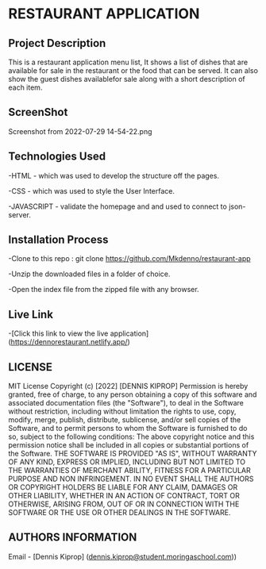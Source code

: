 # RESTAURANT APPLICATION
## Project Description
This is a restaurant application menu list, It shows a list of dishes that are available for sale in the restaurant or the food that can be served. It can also show the guest dishes availablefor sale along with a short description of each item.

## ScreenShot
Screenshot from 2022-07-29 14-54-22.png
## Technologies Used

-HTML - which was used to develop the structure off the pages.

-CSS - which was used to style the User Interface.

-JAVASCRIPT - validate the homepage and and used to connect to json-server.

## Installation Process
-Clone to this repo : git clone https://github.com/Mkdenno/restaurant-app

-Unzip the downloaded files in a folder of choice.

-Open the index file from the zipped file with any browser.

## Live Link

-[Click this link to view the live application]  (https://dennorestaurant.netlify.app/)

## LICENSE

MIT License
Copyright (c) [2022] [DENNIS KIPROP]
Permission is hereby granted, free of charge, to any person obtaining a copy of this software and associated documentation files (the "Software"), to deal in the Software without restriction, including without limitation the rights to use, copy, modify, merge, publish, distribute, sublicense, and/or sell copies of the Software, and to permit persons to whom the Software is furnished to do so, subject to the following conditions:
The above copyright notice and this permission notice shall be included in all copies or substantial portions of the Software.
THE SOFTWARE IS PROVIDED "AS IS", WITHOUT WARRANTY OF ANY KIND, EXPRESS OR IMPLIED, INCLUDING BUT NOT LIMITED TO THE WARRANTIES OF MERCHANT ABILITY, FITNESS FOR A PARTICULAR PURPOSE AND NON INFRINGEMENT. IN NO EVENT SHALL THE AUTHORS OR COPYRIGHT HOLDERS BE LIABLE FOR ANY CLAIM, DAMAGES OR OTHER LIABILITY, WHETHER IN AN ACTION OF CONTRACT, TORT OR OTHERWISE, ARISING FROM, OUT OF OR IN CONNECTION WITH THE SOFTWARE OR THE USE OR OTHER DEALINGS IN THE SOFTWARE.

## AUTHORS INFORMATION

Email - [Dennis Kiprop] (dennis.kiprop@student.moringaschool.com))
